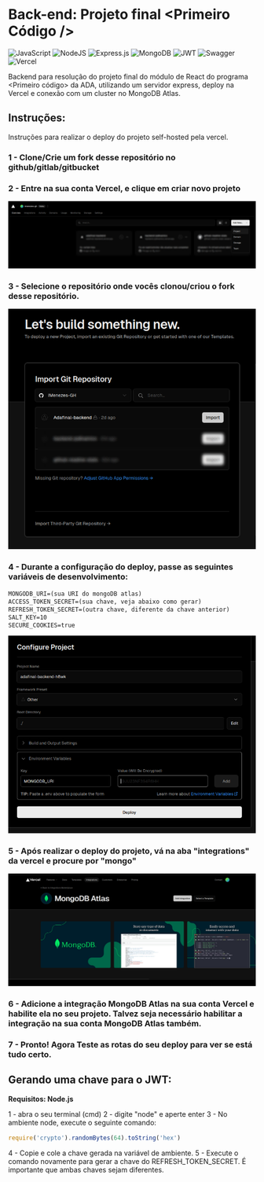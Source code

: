 # Back-end: Projeto final <Primeiro Código />
![JavaScript](https://img.shields.io/badge/javascript-%23323330.svg?style=for-the-badge&logo=javascript&logoColor=%23F7DF1E)
![NodeJS](https://img.shields.io/badge/node.js-6DA55F?style=for-the-badge&logo=node.js&logoColor=white)
![Express.js](https://img.shields.io/badge/express.js-%23404d59.svg?style=for-the-badge&logo=express&logoColor=%2361DAFB)
![MongoDB](https://img.shields.io/badge/MongoDB-%234ea94b.svg?style=for-the-badge&logo=mongodb&logoColor=white)
![JWT](https://img.shields.io/badge/JWT-black?style=for-the-badge&logo=JSON%20web%20tokens)
![Swagger](https://img.shields.io/badge/-Swagger-%23Clojure?style=for-the-badge&logo=swagger&logoColor=white)
![Vercel](https://img.shields.io/badge/vercel-%23000000.svg?style=for-the-badge&logo=vercel&logoColor=white)

Backend para resolução do projeto final do módulo de React do programa <Primeiro código> da ADA, utilizando um servidor express, deploy na Vercel e conexão com um cluster no MongoDB Atlas.  

## Instruções:
Instruções para realizar o deploy do projeto self-hosted pela vercel.

### 1 - Clone/Crie um fork desse repositório no github/gitlab/gitbucket  
### 2 - Entre na sua conta Vercel, e clique em criar novo projeto
<img src="./docs/Screenshot_20231108_200755.png">  

### 3 - Selecione o repositório onde vocês clonou/criou o fork desse  repositório. 

<img src="./docs/Screenshot_20231108_200931.png">

### 4 - Durante a configuração do deploy, passe as seguintes variáveis de desenvolvimento:

    MONGODB_URI=(sua URI do mongoDB atlas)  
    ACCESS_TOKEN_SECRET=(sua chave, veja abaixo como gerar) 
    REFRESH_TOKEN_SECRET=(outra chave, diferente da chave anterior)   
    SALT_KEY=10  
    SECURE_COOKIES=true  

<img src="./docs/Screenshot_20231108_201113.png" />

### 5 - Após realizar o deploy do projeto, vá na aba "integrations" da vercel e procure por "mongo"

<img src="./docs/Screenshot_20231108_204206.png">

### 6 - Adicione a integração MongoDB Atlas na sua conta Vercel e habilite ela no seu projeto. Talvez seja necessário habilitar a integração na sua conta MongoDB Atlas também.
### 7 - Pronto! Agora Teste as rotas do seu deploy para ver se está tudo certo.

## Gerando uma chave para o JWT:

**Requisitos: Node.js**

1 - abra o seu terminal (cmd)
2 - digite "node" e aperte enter
3 - No ambiente node, execute o seguinte comando:
```javascript
require('crypto').randomBytes(64).toString('hex')
```
4 - Copie e cole a chave gerada na variável de ambiente.
5 - Execute o comando novamente para gerar a chave do REFRESH_TOKEN_SECRET. É importante que ambas chaves sejam diferentes.
